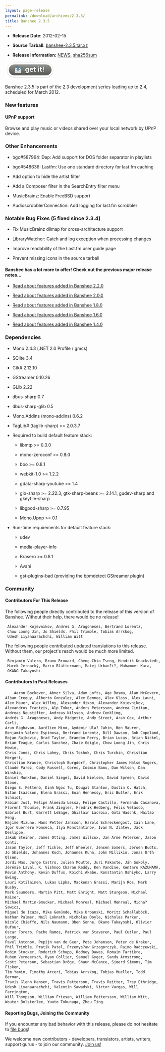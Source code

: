 ```yaml
---
layout: page-release
permalink: /download/archives/2.3.5/
title: Banshee 2.3.5
---
```



	
  * **Release Date:** 2012-02-15

	
  * **Source Tarball:** [banshee-2.3.5.tar.xz](http://ftp.gnome.org/pub/GNOME/sources/banshee/2.3/banshee-2.3.5.tar.xz)

	
  * **Release Information:**
[NEWS](http://ftp.gnome.org/pub/GNOME/sources/banshee/2.3/banshee-2.3.5.news),
[sha256sum](http://ftp.gnome.org/pub/GNOME/sources/banshee/2.3/banshee-2.3.5.sha256sum)




[![Download Now](/images/download-button.png)](/download)






 Banshee 2.3.5 is part of the 2.3 development series leading up to 2.4, scheduled for March 2012.






### New features




#### UPnP support




Browse and play music or videos shared over your local network by UPnP device.





### Other Enhancements





      
  * bgo#587964: Dap: Add support for DOS folder separator in playlists
      
  * bgo#548636: Lastfm: Use one standard directory for last.fm caching
      
  * Add option to hide the artist filter
      
  * Add a Composer filter in the SearchEntry filter menu
      
  * MusicBrainz: Enable FreeBSD support
      
  * AudioscrobblerConnection: Add logging for last.fm scrobbler




### Notable Bug Fixes (5 fixed since 2.3.4)





      
  * Fix MusicBrainz dllmap for cross-architecture support
      
  * LibraryWatcher: Catch and log exception when processing changes
      
  * Improve readability of the Last.fm user guide page
      
  * Prevent missing icons in the source tarball

  



#### Banshee has a lot more to offer! Check out the previous major release notes...





	
  * [Read about features added in Banshee 2.2.0](/download/archives/2.2.0)

	
  * [Read about features added in Banshee 2.0.0](/download/archives/2.0.0)

	
  * [Read about features added in Banshee 1.8.0](/download/archives/1.8.0)

	
  * [Read about features added in Banshee 1.6.0](/download/archives/1.6.0)

	
  * [Read about features added in Banshee 1.4.0](/download/archives/1.4.0)




### Dependencies





	
  * Mono 2.4.3 (.NET 2.0 Profile / gmcs)

	
  * SQlite 3.4

	
  * Gtk# 2.12.10

	
  * GStreamer 0.10.26

	
  * GLib 2.22

	
  * dbus-sharp 0.7

	
  * dbus-sharp-glib 0.5

	
  * Mono.Addins (mono-addins) 0.6.2

	
  * TagLib# (taglib-sharp) >= 2.0.3.7

	
  * Required to build default feature stack:

	
    * libmtp >= 0.3.0

	
    * mono-zeroconf >= 0.8.0

	
    * boo >= 0.8.1

	
    * webkit-1.0 >= 1.2.2

	
    * gdata-sharp-youtube >= 1.4

	
    * gio-sharp >= 2.22.3, gtk-sharp-beans >= 2.14.1, gudev-sharp and gkeyfile-sharp

	
    * libgpod-sharp >= 0.7.95

	
    * Mono.Upnp >= 0.1




	
  * Run-time requirements for default feature stack:

	
    * udev

	
    * media-player-info

	
    * Brasero >= 0.8.1

	
    * Avahi

	
    * gst-plugins-bad (providing the bpmdetect GStreamer plugin)







### Community





#### Contributors For This Release


The following people directly contributed to the release of this version of Banshee. Without their help, there would be no release!


> 
     Alexander Kojevnikov, Andres G. Aragoneses, Bertrand Lorentz,
     Chow Loong Jin, Jo Shields, Phil Trimble, Tobias Arrskog,
     Udesh Liyanaarachchi, William Witt



The following people contributed updated translations to this release.    Without them, our project's reach would be much more limited.


> 
     Benjamín Valero, Bruno Brouard, Cheng-Chia Tseng, Hendrik Knackstedt,
     Marek ?ernocký, Mario Blättermann, Matej Urban?i?, Muhammet Kara,
     OKANO Takayoshi





#### Contributors In Past Releases




> 
        Aaron Bockover, Abner Silva, Adam Lofts, Age Bosma, Alan McGovern,
    Alban Crequy, Alberto Gonzalez, Alex Bennee, Alex Kloss, Alex Launi,
    Alex Mauer, Alex Willmy, Alexander Hixon, Alexander Kojevnikov,
    Alexandros Frantzis, Alp Toker, Anders Petersson, Andrea Cimitan,
    Andreas Neustifter, Andreas Nilsson, Andrew Conkling,
    Andrés G. Aragoneses, Andy Midgette, Andy Street, Aran Cox, Arthur Carli,
    Arun Raghavan, Aurélien Mino, Aydemir Ula? ?ahin, Ben Maurer,
    Benjamín Valero Espinosa, Bertrand Lorentz, Bill Dawson, Bob Copeland,
    Bojan Rajkovic, Brad Taylor, Brandon Perry, Brian Lucas, Brian Nickel,
    Brian Teague, Carlos Sanchez, Chase Geigle, Chow Loong Jin, Chris Howie,
    Chris Jones, Chris Lahey, Chris Toshok, Chris Turchin, Christian Hergert,
    Christian Krause, Christoph Burgdorf, Christopher James Halse Rogers,
    Claude Paroz, Cody Russell, Corec, Cosmin Banu, Dan Wilson, Dan Winship,
    Daniel Munkton, Daniel Siegel, David Nielsen, David Spreen, David Stone,
    Diego E. Pettenò, Dinh Ngoc Tu, Dougal Stanton, Dustin C. Hatch,
    Eitan Isaacson, Elena Grassi, Eoin Hennessy, Eric Butler, Erik Schmidt,
    Fabian Jost, Felipe Almeida Lessa, Felipe Castillo, Fernando Casanova,
    Florent Thoumie, Frank Ziegler, Fredrik Hedberg, Félix Velasco,
    Gabriel Burt, Garrett LeSage, Ghislain Lacroix, Götz Waschk, Haitao Feng,
    Hajime Mizuno, Hans Petter Jansson, Harold Schreckengost, Iain Lane,
    Igor Guerrero Fonseca, Ilya Konstantinov, Ivan N. Zlatev, Jack Deslippe,
    Jakub Steiner, James Otting, James Willcox, Jan Arne Petersen, Jason Conti,
    Jason Taylor, Jeff Tickle, Jeff Wheeler, Jensen Somers, Jeroen Budts,
    Jo Shields, Johannes Koch, Johannes Kuhn, John Millikin, Jonas Urth Olsen,
    Jordi Mas, Jorge Castro, Julien Moutte, Juri Pakaste, Ján Sokoly,
    Jérémie Laval, K. Vishnoo Charan Reddy, Ken Vandine, Kentaro KAZUHAMA,
    Kevin Anthony, Kevin Duffus, Koichi Akabe, Konstantin Oshiyko, Larry Ewing,
    Lauri Kotilainen, Lukas Lipka, Mackenan Grassi, Marijn Ros, Mark Busby,
    Mark Saunders, Martin Pitt, Matt Enright, Matt Sturgeon, Michael Kaiser,
    Michael Martin-Smucker, Michael Monreal, Michael Monreal, Micha? Sawicz,
    Miguel de Icaza, Mike Gemünde, Mike Urbanski, Moritz Schallaböck,
    Nathan Palmer, Neil Loknath, Nicholas Doyle, Nicholas Parker,
    Nicolò Chieffo, Nils Naumann, Oben Sonne, Okano Takayoshi, Olivier Dufour,
    Oscar Forero, Pacho Ramos, Patrick van Staveren, Paul Cutler, Paul Lange,
    Pavel Antonov, Pepijn van de Geer, Pete Johanson, Peter de Kraker,
    Phil Trimble, Pratik Patel, Przemys?aw Grzegorczyk, Raimo Radczewski,
    Robin Stocker, Roderich Schupp, Rodney Dawes, Romain Tartière,
    Ruben Vermeersch, Ryan Collier, Samuel Gyger, Sandy Armstrong,
    Scott Peterson, Sebastian Dröge, Shaun McCance, Sjoerd Simons, Tim Fisken,
    Tim Yamin, Timothy Arceri, Tobias Arrskog, Tobias Mueller, Todd Berman,
    Travis Glenn Hansen, Travis Patterson, Travis Reitter, Trey Ethridge,
    Udesh Liyanaarachchi, Valentin Sawadski, Victor Vargas, Will Farrington,
    Will Thompson, William Friesen, William Pettersson, William Witt,
    Wouter Bolsterlee, Yuuto Tokunaga, Zhou Ting.






#### Reporting Bugs, Joining the Community


If you encounter any bad behavior with this release, please do not hesitate to [file bugs](/contribute/file-bugs/)!

We welcome new contributors - developers, translators, artists, writers, support gurus - to join our community.  [Join us!](/contribute)
